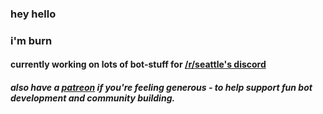 ### hey hello

### i'm burn

#### currently working on lots of bot-stuff for [/r/seattle's discord](https://discord.gg/reddit-seattle)

##### also have a [patreon](https://patreon.com/rseattle) if you're feeling generous - to help support fun bot development and community building.
